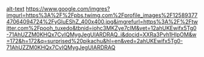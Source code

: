 [alt-text](image-url) https://www.google.com/imgres?imgurl=https%3A%2F%2Fpbs.twimg.com%2Fprofile_images%2F1258937747064094724%2FyGluEShZ_400x400.jpg&imgrefurl=https%3A%2F%2Ftwitter.com%2Fpooh_tuxedo&tbnid=iohc3MKZye7cIM&vet=12ahUKEwifx5Tg0-71AhUZZM0KHQx7CvIQMygJegUIARDRAQ..i&docid=XXRa3Pvh1HIpOM&w=172&h=172&q=surprised%20pikachu&hl=en&ved=2ahUKEwifx5Tg0-71AhUZZM0KHQx7CvIQMygJegUIARDRAQ
